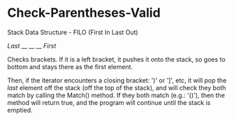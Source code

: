 # Check-Parentheses-Valid
Stack Data Structure - FILO (First In Last Out)

*Last*
__
__
__
*First*

Checks brackets. If it is a left bracket, it pushes it onto the stack, so goes to bottom and stays there as the first element.

Then, if the iterator encounters a closing bracket: ')' or ']', etc, it will pop the *last* element off the stack (off the top of the stack), and will check they both match by calling the Match() method. If they both match (e.g.: '()'), then the method will return true, and the program will continue until the stack is emptied.
